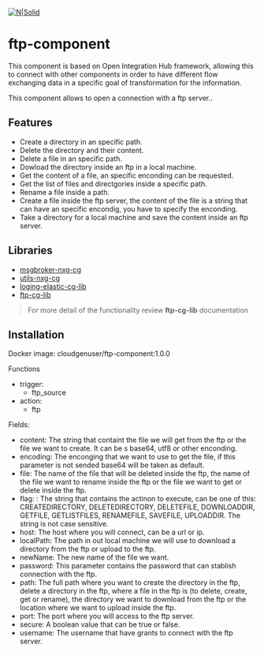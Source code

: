 [![N|Solid](https://cloudgensys.com/cg-demo/wp-content/uploads/2019/05/CG-Logo-01.png)](https://www.cloudgensys.com/)

# ftp-component

This component is based on Open Integration Hub framework, allowing this to connect with other components in order to have different flow exchanging data in a specific goal of transformation for the information.

This component allows to open a connection with a ftp server..

## Features

- Create a directory in an specific path.
- Delete the directory and their content.
- Delete a file in an specific path.
- Dowload the directory inside an ftp in a local machine.
- Get the content of a file, an specific enconding can be requested.
- Get the list of files and directgories inside a specific path.
- Rename a file inside a path.
- Create a file inside the ftp server, the content of the file is a string that can have an specific encondig, you have to specify the enconding.
- Take a directory for a local machine and save the content inside an ftp server.

## Libraries

- [msgbroker-nxg-cg](https://www.npmjs.com/package/msgbroker-nxg-cg)
- [utils-nxg-cg](https://www.npmjs.com/package/utils-nxg-cg)
- [loging-elastic-cg-lib](https://www.npmjs.com/package/loging-elastic-cg-lib)
- [ftp-cg-lib](https://www.npmjs.com/package/ftp-cg-lib)

> For more detail of the functionality review **ftp-cg-lib** documentation

## Installation

Docker image: cloudgenuser/ftp-component:1.0.0

Functions
- trigger:
  - ftp_source
- action:
  - ftp

Fields:
- content: The string that containt the file we will get from the ftp or the file we want to create. It can be s base64, utf8 or other enconding.
- encoding: The enconging that we want to use to get the file, if this parameter is not sended base64 will be taken as default.
- file: The name of the file that will be deleted inside the ftp, the name of the file we want to rename inside the ftp or the file we want to get or delete inside the ftp.
- flag: : The string that contains the actinon to execute, can be one of this: CREATEDIRECTORY, DELETEDIRECTORY, DELETEFILE, DOWNLOADDIR, GETFILE, GETLISTFILES, RENAMEFILE, SAVEFILE, UPLOADDIR. The string is not case sensitive.
- host: The host where you will connect, can be a url or ip.
- localPath: The path in out local machine we will use to download a directory from the ftp or upload to the ftp. 
- newName: The new name of the file we want.
- password: This parameter contains the password that can stablish connection with the ftp.
- path: The full path where you want to create the directory in the ftp, delete a directory in the ftp, where a file in the ftp is (to delete, create, get or rename), the directory we want to download from the ftp or the location where we want to upload inside the ftp.
- port: The port where you will access to the ftp server.
- secure: A boolean value that can be true or false.
- username: The username that have grants to connect with the ftp server.